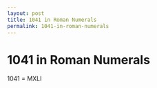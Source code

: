 ```yaml
---
layout: post
title: 1041 in Roman Numerals
permalink: 1041-in-roman-numerals
---
```


# 1041 in Roman Numerals

1041 = MXLI
